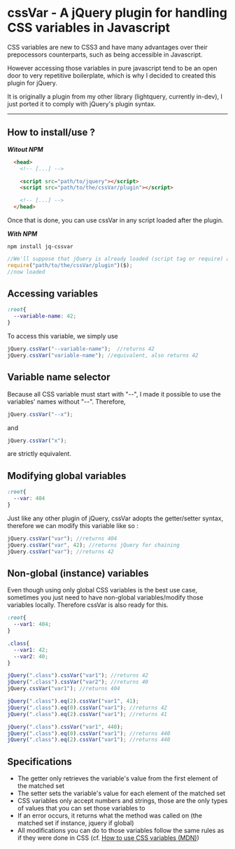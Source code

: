 # cssVar - A jQuery plugin for handling CSS variables in Javascript #

CSS variables are new to CSS3 and have many advantages over their prepocessors counterparts, such as being accessible in Javascript.

However accessing those variables in pure javascript tend to be an open door to very repetitive boilerplate, which is why I decided to created this plugin for jQuery.

It is originally a plugin from my other library (lightquery, currently in-dev), I just ported it to comply with jQuery's plugin syntax.

----

## How to install/use ? ##
***Witout NPM***

```html
  <head>
    <!-- [...] -->

    <script src="path/to/jquery"></script>
    <script src="path/to/the/cssVar/plugin"></script>

    <!-- [...] -->
  </head>
```

Once that is done, you can use cssVar in any script loaded after the plugin.

***With NPM***
```
npm install jq-cssvar
```

```javascript
//We'll suppose that jQuery is already loaded (script tag or require) as $
require("path/to/the/cssVar/plugin")($);
//now loaded
```

## Accessing variables ##
```css
:root{
  --variable-name: 42;
}
```
To access this variable, we simply use
```javascript
jQuery.cssVar("--variable-name");  //returns 42
jQuery.cssVar("variable-name"); //equivalent, also returns 42
```

## Variable name selector ##

Because all CSS variable must start with "--", I made it possible to use the variables' names without "--".
Therefore,
```javascript
jQuery.cssVar("--x");
```
and
```javascript
jQuery.cssVar("x");
```
are strictly equivalent.


## Modifying global variables ##
```css
:root{
  --var: 404
}
```

Just like any other plugin of jQuery, cssVar adopts the getter/setter syntax, therefore we can modify this variable like so :

```javascript
jQuery.cssVar("var"); //returns 404
jQuery.cssVar("var", 42); //returns jQuery for chaining
jQuery.cssVar("var"); //returns 42
```

## Non-global (instance) variables ##
Even though using only global CSS variables is the best use case, sometimes you just need to have non-global variables/modify those variables locally.
Therefore cssVar is also ready for this.

```css
:root{
  --var1: 404;
}

.class{
  --var1: 42;
  --var2: 40;
}
```

```javascript
jQuery(".class").cssVar("var1"); //returns 42
jQuery(".class").cssVar("var2"); //returns 40
jQuery.cssVar("var1"); //returns 404

jQuery(".class").eq(2).cssVar("var1", 41);
jQuery(".class").eq(0).cssVar("var1"); //returns 42
jQuery(".class").eq(2).cssVar("var1"); //returns 41

jQuery(".class").cssVar("var1", 440);
jQuery(".class").eq(0).cssVar("var1"); //returns 440
jQuery(".class").eq(2).cssVar("var1"); //returns 440
```

## Specifications ##
- The getter only retrieves the variable's value from the first element of the matched set
- The setter sets the variable's value for each element of the matched set
- CSS variables only accept numbers and strings, those are the only types of values that you can set those variables to
- If an error occurs, it returns what the method was called on (the matched set if instance, jquery if global)
- All modifications you can do to those variables follow the same rules as if they were done in CSS (cf. [How to use CSS variables (MDN)](https://developer.mozilla.org/en-US/docs/Web/CSS/Using_CSS_variables))
